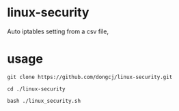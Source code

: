 # linux-security
Auto iptables setting from a csv file,



# usage

    git clone https://github.com/dongcj/linux-security.git

    cd ./linux-security

    bash ./linux_security.sh
